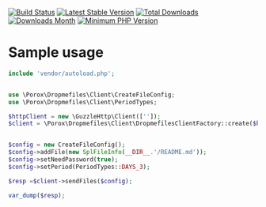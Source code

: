 [![Build Status](https://api.travis-ci.com/porox/DropMeFilesClient.svg?branch=master)](https://travis-ci.com/github/porox/DropMeFilesClient)
[![Latest Stable Version](https://img.shields.io/packagist/v/porox/dropmefiles-client.svg)](https://packagist.org/packages/porox/dropmefiles-client)
[![Total Downloads](https://img.shields.io/packagist/dt/porox/dropmefiles-client.svg)](https://packagist.org/packages/porox/dropmefiles-client)
[![Downloads Month](https://img.shields.io/packagist/dm/porox/dropmefiles-client.svg)](https://packagist.org/packages/porox/dropmefiles-client)
[![Minimum PHP Version](http://img.shields.io/badge/php-%3E%3D7.3-8892BF.svg)](https://php.net/)

#  Sample usage  
```php
include 'vendor/autoload.php';


use \Porox\Dropmefiles\Client\CreateFileConfig;
use \Porox\Dropmefiles\Client\PeriodTypes;

$httpClient = new \GuzzleHttp\Client(['']);
$client = \Porox\Dropmefiles\Client\DropmefilesClientFactory::create($httpClient);


$config = new CreateFileConfig();
$config->addFile(new SplFileInfo(__DIR__.'/README.md'));
$config->setNeedPassword(true);
$config->setPeriod(PeriodTypes::DAYS_3);

$resp =$client->sendFiles($config);

var_dump($resp);

```
